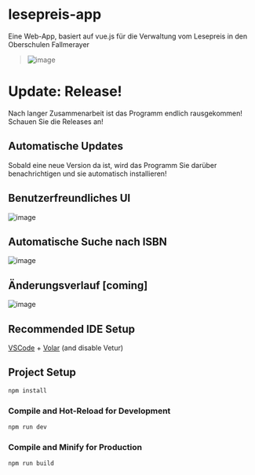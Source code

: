 # lesepreis-app

Eine Web-App, basiert auf vue.js für die Verwaltung vom Lesepreis in den Oberschulen Fallmerayer
> ![image](https://github.com/serafimpear/lesepreis/assets/67895914/b809901f-52e3-4474-8db1-5f460b56c689)

# Update: Release!
Nach langer Zusammenarbeit ist das Programm endlich rausgekommen! Schauen Sie die Releases an!

## Automatische Updates
Sobald eine neue Version da ist, wird das Programm Sie darüber benachrichtigen und sie automatisch installieren! 

## Benutzerfreundliches UI
![image](https://github.com/serafimpear/lesepreis/assets/67895914/5552b688-c918-4cad-afca-0da3bb9fad83)

## Automatische Suche nach ISBN
![image](https://github.com/serafimpear/lesepreis/assets/67895914/0b1307d0-b4de-4b15-b468-9e9a1a06bd58)

## Änderungsverlauf [coming]
![image](https://github.com/serafimpear/lesepreis/assets/67895914/5b5fdab8-5225-483d-b50b-c6c5904670f8)


## Recommended IDE Setup

[VSCode](https://code.visualstudio.com/) + [Volar](https://marketplace.visualstudio.com/items?itemName=Vue.volar) (and disable Vetur)

## Project Setup

```sh
npm install
```

### Compile and Hot-Reload for Development

```sh
npm run dev
```

### Compile and Minify for Production

```sh
npm run build
```
